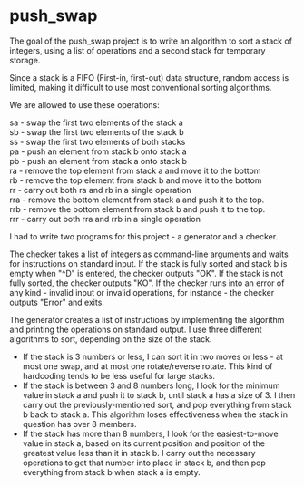 # push_swap

The goal of the push_swap project is to write an algorithm to sort a stack of integers, using a list of operations and a second stack for temporary storage.

Since a stack is a FIFO (First-in, first-out) data structure, random access is limited, making it difficult to use most conventional sorting algorithms.

We are allowed to use these operations:

sa - swap the first two elements of the stack a  
sb - swap the first two elements of the stack b  
ss - swap the first two elements of both stacks  
pa - push an element from stack b onto stack a  
pb - push an element from stack a onto stack b  
ra - remove the top element from stack a and move it to the bottom  
rb - remove the top element from stack b and move it to the bottom   
rr - carry out both ra and rb in a single operation  
rra - remove the bottom element from stack a and push it to the top.  
rrb - remove the bottom element from stack b and push it to the top.  
rrr - carry out both rra and rrb in a single operation  

I had to write two programs for this project - a generator and a checker.

The checker takes a list of integers as command-line arguments and waits for instructions on standard input.
If the stack is fully sorted and stack b is empty when "^D" is entered, the checker outputs "OK".
If the stack is not fully sorted, the checker outputs "KO".
If the checker runs into an error of any kind - invalid input or invalid operations, for instance - the checker outputs "Error" and exits.

The generator creates a list of instructions by implementing the algorithm and printing the operations
on standard output. I use three different algorithms to sort, depending on the size of the stack.

* If the stack is 3 numbers or less, I can sort it in two moves or less - at most one swap, and at most one rotate/reverse rotate. This kind of hardcoding tends to be less useful for large stacks.
* If the stack is between 3 and 8 numbers long, I look for the minimum value in stack a and push it to stack b, until stack a has a size of 3. I then carry out the previously-mentioned sort, and pop everything from stack b back to stack a. This algorithm loses effectiveness when the stack in question has over 8 members.
* If the stack has more than 8 numbers, I look for the easiest-to-move value in stack a, based on its current position and position of the greatest value less than it in stack b. I carry out the necessary operations to get that number into place in stack b, and then pop everything from stack b when stack a is empty.
